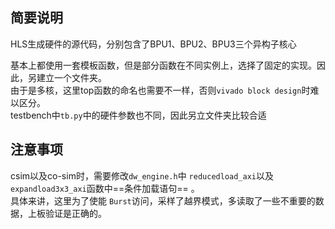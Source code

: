 ## 简要说明
HLS生成硬件的源代码，分别包含了BPU1、BPU2、BPU3三个异构子核心

基本上都使用一套模板函数，但是部分函数在不同实例上，选择了固定的实现。因此，另建立一个文件夹。    
由于是多核，这里top函数的命名也需要不一样，否则```vivado block design```时难以区分。   
testbench中```tb.py```中的硬件参数也不同，因此另立文件夹比较合适  

## 注意事项

csim以及co-sim时，需要修改```dw_engine.h```中 ```reducedload_axi```以及```expandload3x3_axi```函数中==条件加载语句== 。   
具体来讲，这里为了使能 ```Burst```访问，采样了越界模式，多读取了一些不重要的数据，上板验证是正确的。


